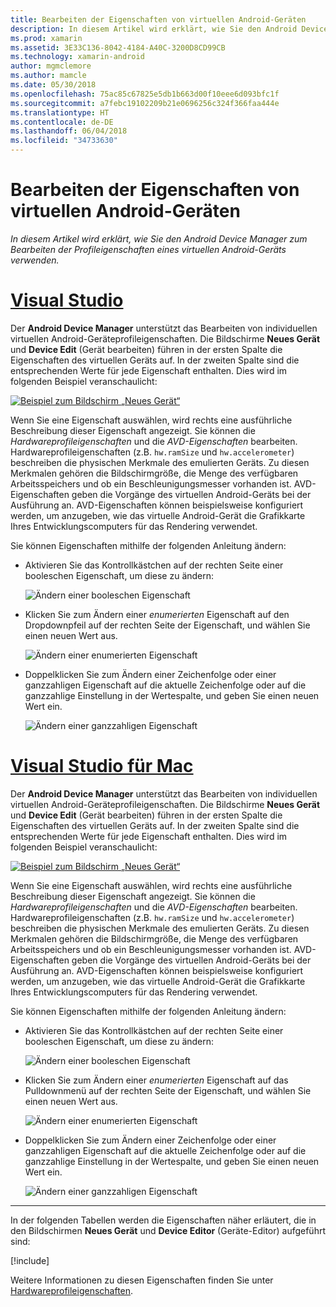 ```yaml
---
title: Bearbeiten der Eigenschaften von virtuellen Android-Geräten
description: In diesem Artikel wird erklärt, wie Sie den Android Device Manager zum Bearbeiten der Profileigenschaften eines virtuellen Android-Geräts verwenden.
ms.prod: xamarin
ms.assetid: 3E33C136-8042-4184-A40C-3200D8CD99CB
ms.technology: xamarin-android
author: mgmclemore
ms.author: mamcle
ms.date: 05/30/2018
ms.openlocfilehash: 75ac85c67825e5db1b663d00f10eee6d093bfc1f
ms.sourcegitcommit: a7febc19102209b21e0696256c324f366faa444e
ms.translationtype: HT
ms.contentlocale: de-DE
ms.lasthandoff: 06/04/2018
ms.locfileid: "34733630"
---
```

# <a name="editing-android-virtual-device-properties"></a>Bearbeiten der Eigenschaften von virtuellen Android-Geräten

_In diesem Artikel wird erklärt, wie Sie den Android Device Manager zum Bearbeiten der Profileigenschaften eines virtuellen Android-Geräts verwenden._


# <a name="visual-studiotabvswin"></a>[Visual Studio](#tab/vswin)

Der **Android Device Manager** unterstützt das Bearbeiten von individuellen virtuellen Android-Geräteprofileigenschaften. Die Bildschirme **Neues Gerät** und **Device Edit** (Gerät bearbeiten) führen in der ersten Spalte die Eigenschaften des virtuellen Geräts auf. In der zweiten Spalte sind die entsprechenden Werte für jede Eigenschaft enthalten. Dies wird im folgenden Beispiel veranschaulicht: 

[![Beispiel zum Bildschirm „Neues Gerät“](device-properties-images/win/01-new-device-editor-sml.png)](device-properties-images/win/01-new-device-editor.png#lightbox)

Wenn Sie eine Eigenschaft auswählen, wird rechts eine ausführliche Beschreibung dieser Eigenschaft angezeigt. Sie können die *Hardwareprofileigenschaften* und die *AVD-Eigenschaften* bearbeiten. Hardwareprofileigenschaften (z.B. `hw.ramSize` und `hw.accelerometer`) beschreiben die physischen Merkmale des emulierten Geräts. Zu diesen Merkmalen gehören die Bildschirmgröße, die Menge des verfügbaren Arbeitsspeichers und ob ein Beschleunigungsmesser vorhanden ist. AVD-Eigenschaften geben die Vorgänge des virtuellen Android-Geräts bei der Ausführung an. AVD-Eigenschaften können beispielsweise konfiguriert werden, um anzugeben, wie das virtuelle Android-Gerät die Grafikkarte Ihres Entwicklungscomputers für das Rendering verwendet.

Sie können Eigenschaften mithilfe der folgenden Anleitung ändern:

-   Aktivieren Sie das Kontrollkästchen auf der rechten Seite einer booleschen Eigenschaft, um diese zu ändern:

    ![Ändern einer booleschen Eigenschaft](device-properties-images/win/02-boolean-value.png)

-   Klicken Sie zum Ändern einer *enumerierten* Eigenschaft auf den Dropdownpfeil auf der rechten Seite der Eigenschaft, und wählen Sie einen neuen Wert aus.

    ![Ändern einer enumerierten Eigenschaft](device-properties-images/win/04-enum-value.png)

-   Doppelklicken Sie zum Ändern einer Zeichenfolge oder einer ganzzahligen Eigenschaft auf die aktuelle Zeichenfolge oder auf die ganzzahlige Einstellung in der Wertespalte, und geben Sie einen neuen Wert ein.

    ![Ändern einer ganzzahligen Eigenschaft](device-properties-images/win/03-integer-value.png)


# <a name="visual-studio-for-mactabvsmac"></a>[Visual Studio für Mac](#tab/vsmac)

Der **Android Device Manager** unterstützt das Bearbeiten von individuellen virtuellen Android-Geräteprofileigenschaften. Die Bildschirme **Neues Gerät** und **Device Edit** (Gerät bearbeiten) führen in der ersten Spalte die Eigenschaften des virtuellen Geräts auf. In der zweiten Spalte sind die entsprechenden Werte für jede Eigenschaft enthalten. Dies wird im folgenden Beispiel veranschaulicht: 

[![Beispiel zum Bildschirm „Neues Gerät“](device-properties-images/mac/01-new-device-editor-sml.png)](device-properties-images/mac/01-new-device-editor.png#lightbox)

Wenn Sie eine Eigenschaft auswählen, wird rechts eine ausführliche Beschreibung dieser Eigenschaft angezeigt. Sie können die *Hardwareprofileigenschaften* und die *AVD-Eigenschaften* bearbeiten. Hardwareprofileigenschaften (z.B. `hw.ramSize` und `hw.accelerometer`) beschreiben die physischen Merkmale des emulierten Geräts. Zu diesen Merkmalen gehören die Bildschirmgröße, die Menge des verfügbaren Arbeitsspeichers und ob ein Beschleunigungsmesser vorhanden ist. AVD-Eigenschaften geben die Vorgänge des virtuellen Android-Geräts bei der Ausführung an. AVD-Eigenschaften können beispielsweise konfiguriert werden, um anzugeben, wie das virtuelle Android-Gerät die Grafikkarte Ihres Entwicklungscomputers für das Rendering verwendet.

Sie können Eigenschaften mithilfe der folgenden Anleitung ändern:

-   Aktivieren Sie das Kontrollkästchen auf der rechten Seite einer booleschen Eigenschaft, um diese zu ändern:

    ![Ändern einer booleschen Eigenschaft](device-properties-images/mac/02-boolean-value.png)

-   Klicken Sie zum Ändern einer *enumerierten* Eigenschaft auf das Pulldownmenü auf der rechten Seite der Eigenschaft, und wählen Sie einen neuen Wert aus.

    ![Ändern einer enumerierten Eigenschaft](device-properties-images/mac/04-enum-value.png)

-   Doppelklicken Sie zum Ändern einer Zeichenfolge oder einer ganzzahligen Eigenschaft auf die aktuelle Zeichenfolge oder auf die ganzzahlige Einstellung in der Wertespalte, und geben Sie einen neuen Wert ein.

    ![Ändern einer ganzzahligen Eigenschaft](device-properties-images/mac/03-integer-value.png)

-----

In der folgenden Tabellen werden die Eigenschaften näher erläutert, die in den Bildschirmen **Neues Gerät** und **Device Editor** (Geräte-Editor) aufgeführt sind:

[!include[](~/android/includes/emulator-properties.md)]

Weitere Informationen zu diesen Eigenschaften finden Sie unter [Hardwareprofileigenschaften](https://developer.android.com/studio/run/managing-avds.html#hpproperties).

